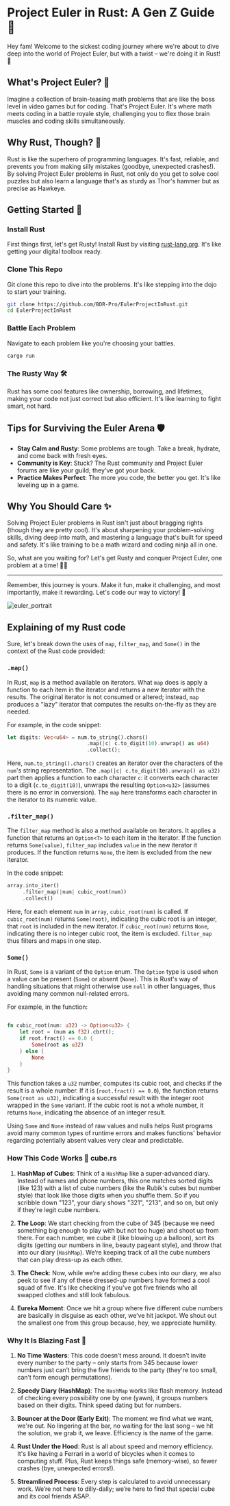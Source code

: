 # Project Euler in Rust: A Gen Z Guide 🚀

Hey fam! Welcome to the sickest coding journey where we're about to dive deep into the world of Project Euler, but with a twist – we're doing it in Rust! 🦀

## What's Project Euler? 🤔

Imagine a collection of brain-teasing math problems that are like the boss level in video games but for coding. That's Project Euler. It's where math meets coding in a battle royale style, challenging you to flex those brain muscles and coding skills simultaneously.

## Why Rust, Though? 🦀

Rust is like the superhero of programming languages. It's fast, reliable, and prevents you from making silly mistakes (goodbye, unexpected crashes!). By solving Project Euler problems in Rust, not only do you get to solve cool puzzles but also learn a language that's as sturdy as Thor's hammer but as precise as Hawkeye.

## Getting Started 🚀

### Install Rust

First things first, let's get Rusty! Install Rust by visiting [rust-lang.org](https://www.rust-lang.org/tools/install). It's like getting your digital toolbox ready.

### Clone This Repo

Git clone this repo to dive into the problems. It's like stepping into the dojo to start your training.

```bash
git clone https://github.com/BDR-Pro/EulerProjectInRust.git
cd EulerProjectInRust
```

### Battle Each Problem

Navigate to each problem like you're choosing your battles.

```bash
cargo run
```

### The Rusty Way 🛠

Rust has some cool features like ownership, borrowing, and lifetimes, making your code not just correct but also efficient. It's like learning to fight smart, not hard.

## Tips for Surviving the Euler Arena 🛡

- **Stay Calm and Rusty**: Some problems are tough. Take a break, hydrate, and come back with fresh eyes.
- **Community is Key**: Stuck? The Rust community and Project Euler forums are like your guild; they've got your back.
- **Practice Makes Perfect**: The more you code, the better you get. It's like leveling up in a game.

## Why You Should Care ✨

Solving Project Euler problems in Rust isn't just about bragging rights (though they are pretty cool). It's about sharpening your problem-solving skills, diving deep into math, and mastering a language that's built for speed and safety. It's like training to be a math wizard and coding ninja all in one.

So, what are you waiting for? Let's get Rusty and conquer Project Euler, one problem at a time! 🚀🦀

---
Remember, this journey is yours. Make it fun, make it challenging, and most importantly, make it rewarding. Let's code our way to victory! 🎉

![euler_portrait](https://github.com/BDR-Pro/project-euler/assets/91114465/0ce7a48d-2af4-4eca-92bb-4bdbc2a4a9bb)

## Explaining of my Rust code

Sure, let's break down the uses of `map`, `filter_map`, and `Some()` in the context of the Rust code provided:

### `.map()`

In Rust, `map` is a method available on iterators. What `map` does is apply a function to each item in the iterator and returns a new iterator with the results. The original iterator is not consumed or altered; instead, `map` produces a "lazy" iterator that computes the results on-the-fly as they are needed.

For example, in the code snippet:

```rust
let digits: Vec<u64> = num.to_string().chars()
                          .map(|c| c.to_digit(10).unwrap() as u64)
                          .collect();
```

Here, `num.to_string().chars()` creates an iterator over the characters of the `num`'s string representation. The `.map(|c| c.to_digit(10).unwrap() as u32)` part then applies a function to each character `c`: it converts each character to a digit (`c.to_digit(10)`), unwraps the resulting `Option<u32>` (assumes there is no error in conversion). The `map` here transforms each character in the iterator to its numeric value.

### `.filter_map()`

The `filter_map` method is also a method available on iterators. It applies a function that returns an `Option<T>` to each item in the iterator. If the function returns `Some(value)`, `filter_map` includes `value` in the new iterator it produces. If the function returns `None`, the item is excluded from the new iterator.

In the code snippet:

```rust
array.into_iter()
     .filter_map(|num| cubic_root(num))
     .collect()
```

Here, for each element `num` in `array`, `cubic_root(num)` is called. If `cubic_root(num)` returns `Some(root)`, indicating the cubic root is an integer, that `root` is included in the new iterator. If `cubic_root(num)` returns `None`, indicating there is no integer cubic root, the item is excluded. `filter_map` thus filters and maps in one step.

### `Some()`

In Rust, `Some` is a variant of the `Option` enum. The `Option` type is used when a value can be present (`Some`) or absent (`None`). This is Rust's way of handling situations that might otherwise use `null` in other languages, thus avoiding many common null-related errors.

For example, in the function:

```rust

fn cubic_root(num: u32) -> Option<u32> {
    let root = (num as f32).cbrt();
    if root.fract() == 0.0 {
        Some(root as u32)
    } else {
        None
    }
}

```

This function takes a `u32` number, computes its cubic root, and checks if the result is a whole number. If it is (`root.fract() == 0.0`), the function returns `Some(root as u32)`, indicating a successful result with the integer root wrapped in the `Some` variant. If the cubic root is not a whole number, it returns `None`, indicating the absence of an integer result.

Using `Some` and `None` instead of raw values and nulls helps Rust programs avoid many common types of runtime errors and makes functions' behavior regarding potentially absent values very clear and predictable.

### How This Code Works 🤔 **cube.rs**

1. **HashMap of Cubes**: Think of a `HashMap` like a super-advanced diary. Instead of names and phone numbers, this one matches sorted digits (like 123) with a list of cube numbers (like the Rubik's cubes but number style) that look like those digits when you shuffle them. So if you scribble down "123", your diary shows "321", "213", and so on, but only if they're legit cube numbers.

2. **The Loop**: We start checking from the cube of 345 (because we need something big enough to play with but not too huge) and shoot up from there. For each number, we cube it (like blowing up a balloon), sort its digits (getting our numbers in line, beauty pageant style), and throw that into our diary (`HashMap`). We’re keeping track of all the cube numbers that can play dress-up as each other.

3. **The Check**: Now, while we’re adding these cubes into our diary, we also peek to see if any of these dressed-up numbers have formed a cool squad of five. It's like checking if you've got five friends who all swapped clothes and still look fabulous.

4. **Eureka Moment**: Once we hit a group where five different cube numbers are basically in disguise as each other, we’ve hit jackpot. We shout out the smallest one from this group because, hey, we appreciate humility.

### Why It Is Blazing Fast 🚀

1. **No Time Wasters**: This code doesn’t mess around. It doesn’t invite every number to the party – only starts from 345 because lower numbers just can’t bring the five friends to the party (they're too small, can’t form enough permutations).

2. **Speedy Diary (HashMap)**: The `HashMap` works like flash memory. Instead of checking every possibility one by one (yawn), it groups numbers based on their digits. Think speed dating but for numbers.

3. **Bouncer at the Door (Early Exit)**: The moment we find what we want, we're out. No lingering at the bar, no waiting for the last song – we hit the solution, we grab it, we leave. Efficiency is the name of the game.

4. **Rust Under the Hood**: Rust is all about speed and memory efficiency. It's like having a Ferrari in a world of bicycles when it comes to computing stuff. Plus, Rust keeps things safe (memory-wise), so fewer crashes (bye, unexpected errors!).

5. **Streamlined Process**: Every step is calculated to avoid unnecessary work. We’re not here to dilly-dally; we’re here to find that special cube and its cool friends ASAP.

